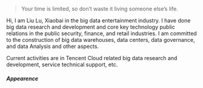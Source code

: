 > Your time is limited, so don’t waste it living someone else’s life. 

 Hi, I am Liu Lu, Xiaobai in the big data entertainment industry. I have done big data research and development and core key technology public relations in the public security, finance, and retail industries. I am committed to the construction of big data warehouses, data centers, data governance, and data Analysis and other aspects.
 
 Current activities are in Tencent Cloud related big data research and development, service technical support, etc.

##### Appearence

